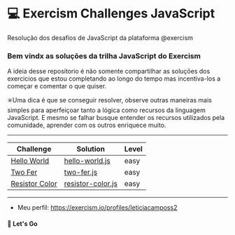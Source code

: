 # 💻 Exercism Challenges JavaScript
Resolução dos desafios de JavaScript da plataforma @exercism

###  Bem vindx as soluçōes da trilha JavaScript do Exercism

A ideia desse repositorio é não somente compartilhar as soluçōes dos exercicios que estou completando ao longo do tempo mas incentiva-los a começar e comentar o que quiser.

:eight_spoked_asterisk:Uma dica é que se conseguir resolver, observe outras maneiras mais simples para aperfeiçoar tanto a lógica como recursos da linguagem JavaScript. E mesmo se falhar busque entender os recursos utilizados pela comunidade, aprender com os outros enriquece muito.

---

Challenge   | Solution | Level
--------- | ------ | ------ 
[Hello World](./hello-world/README.md) | [hello-world.js](./hello-world/hello-world.js) | easy
[Two Fer](./two-fer/README.md) | [two-fer.js](./two-fer/two-fer.js) | easy
[Resistor Color](./resistor-color/README.md) | [resistor-color.js](./resistor-color/resistor-color.js) | easy

---

- Meu perfil: https://exercism.io/profiles/leticiacamposs2

#### 🚀️ Let's Go
